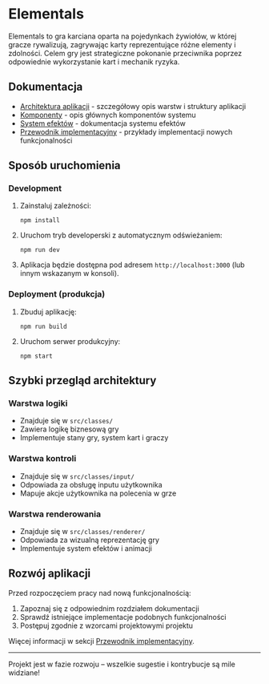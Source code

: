 # Elementals

Elementals to gra karciana oparta na pojedynkach żywiołów, w której gracze rywalizują, zagrywając karty reprezentujące różne elementy i zdolności. Celem gry jest strategiczne pokonanie przeciwnika poprzez odpowiednie wykorzystanie kart i mechanik ryzyka.

## Dokumentacja

- [Architektura aplikacji](docs/architecture.md) - szczegółowy opis warstw i struktury aplikacji
- [Komponenty](docs/components.md) - opis głównych komponentów systemu
- [System efektów](docs/effects.md) - dokumentacja systemu efektów
- [Przewodnik implementacyjny](docs/implementation-guide.md) - przykłady implementacji nowych funkcjonalności

## Sposób uruchomienia

### Development

1. Zainstaluj zależności:
   ```
   npm install
   ```
2. Uruchom tryb developerski z automatycznym odświeżaniem:
   ```
   npm run dev
   ```
3. Aplikacja będzie dostępna pod adresem `http://localhost:3000` (lub innym wskazanym w konsoli).

### Deployment (produkcja)

1. Zbuduj aplikację:
   ```
   npm run build
   ```
2. Uruchom serwer produkcyjny:
   ```
   npm start
   ```

## Szybki przegląd architektury

### Warstwa logiki
- Znajduje się w `src/classes/`
- Zawiera logikę biznesową gry
- Implementuje stany gry, system kart i graczy

### Warstwa kontroli
- Znajduje się w `src/classes/input/`
- Odpowiada za obsługę inputu użytkownika
- Mapuje akcje użytkownika na polecenia w grze

### Warstwa renderowania
- Znajduje się w `src/classes/renderer/`
- Odpowiada za wizualną reprezentację gry
- Implementuje system efektów i animacji

## Rozwój aplikacji

Przed rozpoczęciem pracy nad nową funkcjonalnością:
1. Zapoznaj się z odpowiednim rozdziałem dokumentacji
2. Sprawdź istniejące implementacje podobnych funkcjonalności
3. Postępuj zgodnie z wzorcami projektowymi projektu

Więcej informacji w sekcji [Przewodnik implementacyjny](docs/implementation-guide.md).

---

Projekt jest w fazie rozwoju – wszelkie sugestie i kontrybucje są mile widziane!